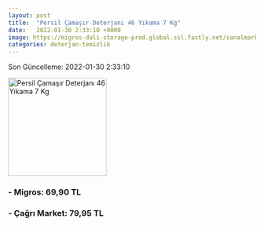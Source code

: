```yaml
---
layout: post
title:  "Persil Çamaşır Deterjanı 46 Yıkama 7 Kg"
date:   2022-01-30 2:33:10 +0000
image: https://migros-dali-storage-prod.global.ssl.fastly.net/sanalmarket/product/30121523/30121523-431025-1650x1650.jpg
categories: deterjan-temizlik
---
```


Son Güncelleme: 2022-01-30 2:33:10

<img src="https://migros-dali-storage-prod.global.ssl.fastly.net/sanalmarket/product/30121523/30121523-431025-1650x1650.jpg" width="200" alt="Persil Çamaşır Deterjanı 46 Yıkama 7 Kg" />


### - Migros: 69,90 TL

### - Çağrı Market: 79,95 TL

